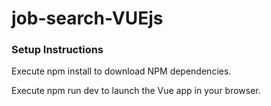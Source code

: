 # job-search-VUEjs

### Setup Instructions

Execute npm install to download NPM dependencies.

Execute npm run dev to launch the Vue app in your browser.

